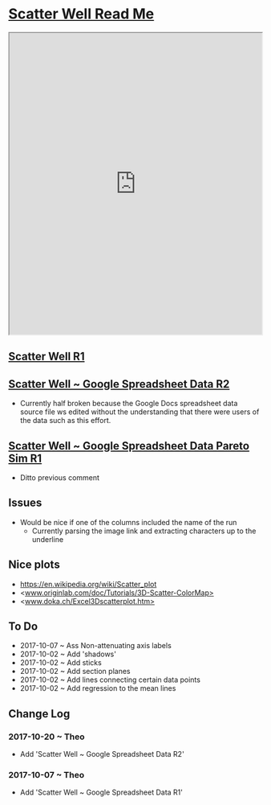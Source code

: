 <span style=display:none; >[You are now in a GitHub source code view - click this link to view Read Me file as a web page]( http://ladybug-tools.github.io/spider/#sandbox/scatter-well/README.md "View file as a web page." ) </span>


[Scatter Well Read Me]( #README.md )
====

<iframe class=iframeReadMe src=http://www.ladybug.tools/spider/cookbook/scatter-well/r1/index.html width=100% height=600px onload=this.contentWindow.controls.enableZoom=false; >It would be nice if this text were not visible here.</iframe>


## [Scatter Well R1]( http://ladybug-tools.github.io/spider/cookbook/scatter-well/r1/index.html )


## [Scatter Well ~ Google Spreadsheet Data R2]( https://ladybug-tools.github.io/spider/cookbook/scatter-well/get-google-spreadsheet-data/get-google-spreadsheet-data-r2.html )

* Currently half broken because the Google Docs spreadsheet data source file ws edited without the understanding that there were users of the data such as this effort.

## [Scatter Well ~ Google Spreadsheet Data Pareto Sim R1]( http://www.ladybug.tools/spider/cookbook/scatter-well/get-google-spreadsheet-data-pareto/get-google-spreadsheet-data-pareto-r3.html )

* Ditto previous comment


## Issues

* Would be nice if one of the columns included the name of the run
	* Currently parsing the image link and extracting characters up to the underline


## Nice plots

* <https://en.wikipedia.org/wiki/Scatter_plot>
* <www.originlab.com/doc/Tutorials/3D-Scatter-ColorMap>
* <www.doka.ch/Excel3Dscatterplot.htm>


## To Do

* 2017-10-07 ~ Ass Non-attenuating axis labels
* 2017-10-02 ~ Add 'shadows'
* 2017-10-02 ~ Add sticks
* 2017-10-02 ~ Add section planes
* 2017-10-02 ~ Add lines connecting certain data points
* 2017-10-02 ~ Add regression to the mean lines



## Change Log

### 2017-10-20 ~ Theo

* Add 'Scatter Well ~ Google Spreadsheet Data R2'

### 2017-10-07 ~ Theo

* Add 'Scatter Well ~ Google Spreadsheet Data R1'